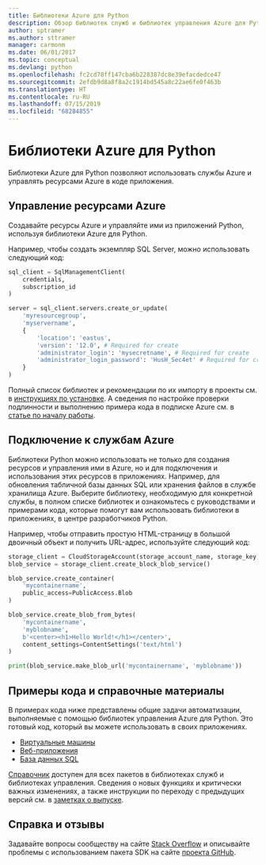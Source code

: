 ```yaml
---
title: Библиотеки Azure для Python
description: Обзор библиотек служб и библиотек управления Azure для Python
author: sptramer
ms.author: sttramer
manager: carmonm
ms.date: 06/01/2017
ms.topic: conceptual
ms.devlang: python
ms.openlocfilehash: fc2cd78ff147cba6b228387dc8e39efacdedce47
ms.sourcegitcommit: 2efdb9d8a8f8a2c1914bd545a8c22ae6fe0f463b
ms.translationtype: HT
ms.contentlocale: ru-RU
ms.lasthandoff: 07/15/2019
ms.locfileid: "68284855"
---
```

# <a name="azure-libraries-for-python"></a>Библиотеки Azure для Python

Библиотеки Azure для Python позволяют использовать службы Azure и управлять ресурсами Azure в коде приложения. 

## <a name="manage-azure-resources"></a>Управление ресурсами Azure

Создавайте ресурсы Azure и управляйте ими из приложений Python, используя библиотеки Azure для Python.

Например, чтобы создать экземпляр SQL Server, можно использовать следующий код:

```python
sql_client = SqlManagementClient(
    credentials,
    subscription_id
)

server = sql_client.servers.create_or_update(
    'myresourcegroup',
    'myservername',
    {
        'location': 'eastus',
        'version': '12.0', # Required for create
        'administrator_login': 'mysecretname', # Required for create
        'administrator_login_password': 'HusH_Sec4et' # Required for create
    }
)
```

Полный список библиотек и рекомендации по их импорту в проекты см. в [инструкциях по установке](python-sdk-azure-install.md). А сведения по настройке проверки подлинности и выполнению примера кода в подписке Azure см. в [статье по началу работы](python-sdk-azure-get-started.yml).

## <a name="connect-to-azure-services"></a>Подключение к службам Azure

Библиотеки Python можно использовать не только для создания ресурсов и управления ими в Azure, но и для подключения и использования этих ресурсов в приложениях. Например, для обновления табличной базы данных SQL или хранения файлов в службе хранилища Azure. Выберите библиотеку, необходимую для конкретной службы, в полном списке библиотек и ознакомьтесь с руководствами и примерами кода, которые помогут вам использовать библиотеки в приложениях, в центре разработчиков Python.

Например, чтобы отправить простую HTML-страницу в большой двоичный объект и получить URL-адрес, используйте следующий код:

```python
storage_client = CloudStorageAccount(storage_account_name, storage_key)
blob_service = storage_client.create_block_blob_service()

blob_service.create_container(
    'mycontainername',
    public_access=PublicAccess.Blob
)

blob_service.create_blob_from_bytes(
    'mycontainername',
    'myblobname',
    b'<center><h1>Hello World!</h1></center>',
    content_settings=ContentSettings('text/html')
)

print(blob_service.make_blob_url('mycontainername', 'myblobname'))
```

## <a name="sample-code-and-reference"></a>Примеры кода и справочные материалы
В примерах кода ниже представлены общие задачи автоматизации, выполняемые с помощью библиотек управления Azure для Python. Это готовый код, который вы можете использовать в своих приложениях.
- [Виртуальные машины](python-sdk-azure-virtual-machine-samples.md)
- [Веб-приложения](python-sdk-azure-web-apps-samples.md)
- [База данных SQL](python-sdk-azure-sql-database-samples.md)

[Справочник](/python/api/overview/azure) доступен для всех пакетов в библиотеках служб и библиотеках управления. Сведения о новых функциях и критически важных изменениях, а также инструкции по переходу с предыдущих версий см. в [заметках о выпуске](python-sdk-azure-release-notes.md). 

## <a name="get-help-and-give-feedback"></a>Справка и отзывы

Задавайте вопросы сообществу на сайте [Stack Overflow](https://stackoverflow.com/questions/tagged/azure-sdk-python) и описывайте проблемы с использованием пакета SDK на сайте [проекта GitHub](https://github.com/Azure/azure-sdk-for-python).
